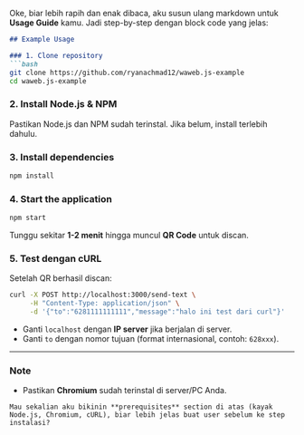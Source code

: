 Oke, biar lebih rapih dan enak dibaca, aku susun ulang markdown untuk **Usage Guide** kamu. Jadi step-by-step dengan block code yang jelas:

````markdown
## Example Usage

### 1. Clone repository
```bash
git clone https://github.com/ryanachmad12/waweb.js-example
cd waweb.js-example
````

### 2. Install Node.js & NPM

Pastikan Node.js dan NPM sudah terinstal. Jika belum, install terlebih dahulu.

### 3. Install dependencies

```bash
npm install
```

### 4. Start the application

```bash
npm start
```

Tunggu sekitar **1-2 menit** hingga muncul **QR Code** untuk discan.

### 5. Test dengan cURL

Setelah QR berhasil discan:

```bash
curl -X POST http://localhost:3000/send-text \
     -H "Content-Type: application/json" \
     -d '{"to":"6281111111111","message":"halo ini test dari curl"}'
```

* Ganti `localhost` dengan **IP server** jika berjalan di server.
* Ganti `to` dengan nomor tujuan (format internasional, contoh: `628xxx`).

---

### Note

* Pastikan **Chromium** sudah terinstal di server/PC Anda.

```
Mau sekalian aku bikinin **prerequisites** section di atas (kayak Node.js, Chromium, cURL), biar lebih jelas buat user sebelum ke step instalasi?
```
